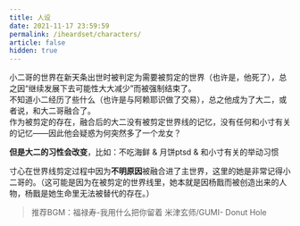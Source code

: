 ```yaml
---
title: 人设
date: 2021-11-17 23:59:59
permalink: /iheardset/characters/
article: false
hidden: true
---
```


小二哥的世界在新天条出世时被判定为需要被剪定的世界（也许是，他死了），总之因“继续发展下去可能性大大减少”而被强制结束了。  
不知道小二经历了些什么<span class="heimu">（也许是与阿赖耶识做了交易）</span>，总之他成为了大二，或者说，和大二哥融合了。  
作为被剪定的存在，融合后的大二没有被剪定世界线的记忆，没有任何和小寸有关的记忆——因此他会疑惑为何突然多了一个龙女？

**但是大二的习性会改变**，比如：不吃海鲜 & 月饼ptsd & 和小寸有关的举动习惯

寸心在世界线剪定过程中因为**不明原因**被融合进了主世界，这里的她是非常记得小二哥的。（这可能是因为在被剪定的世界线里，她本就是因杨戬而被创造出来的人物，杨戬是她生命里无法被替代的存在。）

> 推荐BGM：福禄寿-我用什么把你留着 米津玄师/GUMI- Donut Hole
